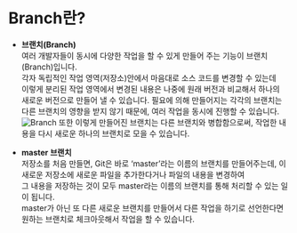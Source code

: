 # **Branch란?**

- **브랜치(Branch)**  
여러 개발자들이 동시에 다양한 작업을 할 수 있게 만들어 주는 기능이 브랜치(Branch)입니다.  
각자 독립적인 작업 영역(저장소)안에서 마음대로 소스 코드를 변경할 수 있는데  
이렇게 분리된 작업 영역에서 변경된 내용은 나중에 원래 버전과 비교해서 하나의 새로운 버전으로 만들어 낼 수 있습니다.
필요에 의해 만들어지는 각각의 브랜치는 다른 브랜치의 영향을 받지 않기 때문에, 여러 작업을 동시에 진행할 수 있습니다.
![Branch](https://backlog.com/git-tutorial/kr/img/post/stepup/capture_stepup1_1_1.png)
또한 이렇게 만들어진 브랜치는 다른 브랜치와 병합함으로써, 작업한 내용을 다시 새로운 하나의 브랜치로 모을 수 있습니다.  

- **master 브랜치**  
저장소를 처음 만들면, Git은 바로 ‘master’라는 이름의 브랜치를 만들어주는데, 이 새로운 저장소에 새로운 파일을 추가한다거나 파일의 내용을 변경하여  
그 내용을 저장하는 것이 모두 master라는 이름의 브랜치를 통해 처리할 수 있는 일이 됩니다.  
master가 아닌 또 다른 새로운 브랜치를 만들어서 다른 작업을 하기로 선언한다면 원하는 브랜치로 체크아웃해서 작업을 할 수 있습니다.